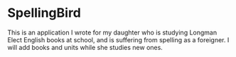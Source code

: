 # SpellingBird
This is an application I wrote for my daughter who is studying Longman Elect English books at school,
and is suffering from spelling as a foreigner. I will add books and units while she studies new ones.
